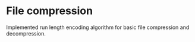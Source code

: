 # File compression
Implemented run length encoding algorithm for basic file compression and decompression.

